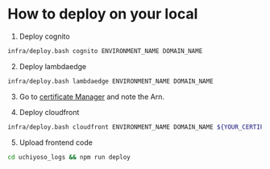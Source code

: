 # How to deploy on your local 

1. Deploy cognito

```bash
infra/deploy.bash cognito ENVIRONMENT_NAME DOMAIN_NAME
```

2. Deploy lambdaedge

```bash
infra/deploy.bash lambdaedge ENVIRONMENT_NAME DOMAIN_NAME
```

3. Go to [certificate Manager](https://console.aws.amazon.com/acm/home?region=us-east-1#/) and note the Arn.

4. Deploy cloudfront

```bash
infra/deploy.bash cloudfront ENVIRONMENT_NAME DOMAIN_NAME ${YOUR_CERTIFICATE_ARN}
```

5. Upload frontend code

```bash
cd uchiyoso_logs && npm run deploy
```
